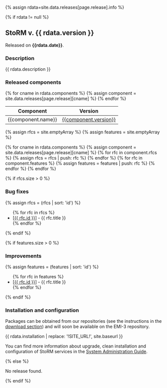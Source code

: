 {% assign rdata=site.data.releases[page.release].info %}

{% if rdata != null %}

## StoRM v. {{ rdata.version }}

Released on **{{rdata.date}}**.

### Description

{{ rdata.description }}

### Released components

<table>
	<thead>
		<tr>
			<th>Component</th>
			<th>Version</th>
		</tr>
	</thead>
	<tbody>
	{% for cname in rdata.components %}
    {% assign component = site.data.releases[page.release][cname] %}
		<tr>
			<td>{{component.name}}</td>
			<td>
				<a href="{{site.baseurl}}{{site.releasenotes_path}}/{{component.package}}/{{component.version}}/">{{component.version}}</a>
			</td>
		</tr>
	{% endfor %}
	</tbody>
</table>

{% assign rfcs = site.emptyArray %}
{% assign features = site.emptyArray %}

{% for cname in rdata.components %}
  {% assign component = site.data.releases[page.release][cname] %}
  {% for rfc in component.rfcs %}
    {% assign rfcs = rfcs | push: rfc %}
  {% endfor %}
  {% for rfc in component.features %}
    {% assign features = features | push: rfc %}
  {% endfor %}
{% endfor %}

{% if rfcs.size > 0 %}

### Bug fixes

{% assign rfcs = (rfcs | sort: 'id') %}

<ul>
{% for rfc in rfcs %}
  <li>[<a href="{{ site.issue_base_url }}{{ rfc.id }}">{{ rfc.id }}</a>] - {{ rfc.title }}</li>
{% endfor %}
</ul>

{% endif %}

{% if features.size > 0 %}

### Improvements

{% assign features = (features | sort: 'id') %}

<ul>
{% for rfc in features %}
  <li>[<a href="{{ site.issue_base_url }}{{ rfc.id }}">{{ rfc.id }}</a>] - {{ rfc.title }}</li>
{% endfor %}
</ul>

{% endif %}

### Installation and configuration

Packages can be obtained from our repositories (see the instructions in the [download section]({{site.baseurl}}/download.html)) and will soon be available on the EMI-3 repository.

{{ rdata.installation | replace: '!SITE_URL!', site.baseurl }}

You can find more information about upgrade, clean installation and configuration of StoRM services in the [System Administration Guide]({{site.baseurl}}/documentation/sysadmin-guide/).

{% else %}

No release found.

{% endif %}
